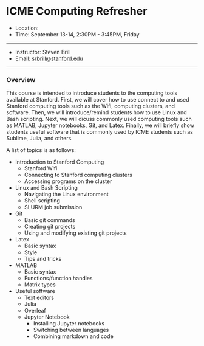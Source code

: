 # ICME Computing Refresher

* Location: 
* Time: September 13-14, 2:30PM - 3:45PM, Friday

----

* Instructor: Steven Brill
* Email: [srbrill@stanford.edu](mailto:srbrill@stanford.edu)

---

### Overview

This course is intended to introduce students to the computing tools available at Stanford.
First, we will cover how to use connect to and used Stanford computing tools such as the Wifi, computing clusters, and software.
Then, we will introduce/remind students how to use Linux and Bash scripting.
Next, we will dicuss commonly used computing tools such as MATLAB, Jupyter notebooks, Git, and Latex.
Finally, we will briefly show students useful software that is commonly used by ICME students such as Sublime, Julia, and others.

A list of topics is as follows:

* Introduction to Stanford Computing
  * Stanford Wifi
  * Connecting to Stanford computing clusters
  * Accessing programs on the cluster
* Linux and Bash Scripting
  * Navigating the Linux environment
  * Shell scripting
  * SLURM job submission
* Git
  * Basic git commands
  * Creating git projects
  * Using and modifying existing git projects
* Latex
  * Basic syntax
  * Style
  * Tips and tricks
* MATLAB
  * Basic syntax
  * Functions/function handles
  * Matrix types
* Useful software
  * Text editors
  * Julia
  * Overleaf
  * Jupyter Notebook
    * Installing Jupyter notebooks
    * Switching between languages
    * Combining markdown and code

